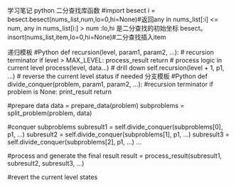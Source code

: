 学习笔记
python 二分查找库函数
#import besect
i = besect.besect(nums_list,num,lo=0,hi=None)#返回any in nums_list[:i] <= num, any in nums_list[i:] > num :lo,hi 是二分查找的初始坐标
besect。insort(nums_list,item,lo=0,hi=None)#二分查找插入item

递归模板
#Python
def recursion(level, param1, param2, ...):
    # recursion terminator
    if level > MAX_LEVEL:
	   process_result
	   return
    # process logic in current level
    process(level, data...)
    # drill down
    self.recursion(level + 1, p1, ...)
    # reverse the current level status if needed
分支模板
#Python
def divide_conquer(problem, param1, param2, ...):
  #recursion terminator
  if problem is None:
	print_result
	return

  #prepare data
  data = prepare_data(problem)
  subproblems = split_problem(problem, data)

  #conquer subproblems
  subresult1 = self.divide_conquer(subproblems[0], p1, ...)
  subresult2 = self.divide_conquer(subproblems[1], p1, ...)
  subresult3 = self.divide_conquer(subproblems[2], p1, ...)
  …

  #process and generate the final result
  result = process_result(subresult1, subresult2, subresult3, …)

  #revert the current level states